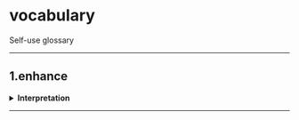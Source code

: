# vocabulary
Self-use glossary 

***

## 1.enhance

<details><summary><b>Interpretation</b></summary>
<p>

#### v.  提高，增强

</p>
</details>

***



